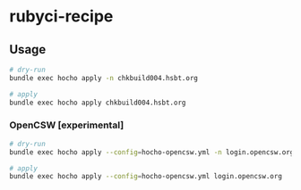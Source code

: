 # rubyci-recipe

## Usage

```bash
# dry-run
bundle exec hocho apply -n chkbuild004.hsbt.org

# apply
bundle exec hocho apply chkbuild004.hsbt.org
```

### OpenCSW [experimental]

```bash
# dry-run
bundle exec hocho apply --config=hocho-opencsw.yml -n login.opencsw.org

# apply
bundle exec hocho apply --config=hocho-opencsw.yml login.opencsw.org
```
